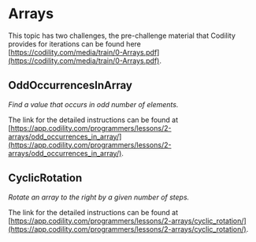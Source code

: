 # Arrays

This topic has two challenges, the pre-challenge material that Codility provides for iterations can be found here [https://codility.com/media/train/0-Arrays.pdf](https://codility.com/media/train/0-Arrays.pdf).


## OddOccurrencesInArray
*Find a value that occurs in odd number of elements.*

The link for the detailed instructions can be found at [https://app.codility.com/programmers/lessons/2-arrays/odd_occurrences_in_array/](https://app.codility.com/programmers/lessons/2-arrays/odd_occurrences_in_array/).

## CyclicRotation
*Rotate an array to the right by a given number of steps.*

The link for the detailed instructions can be found at [https://app.codility.com/programmers/lessons/2-arrays/cyclic_rotation/](https://app.codility.com/programmers/lessons/2-arrays/cyclic_rotation/).